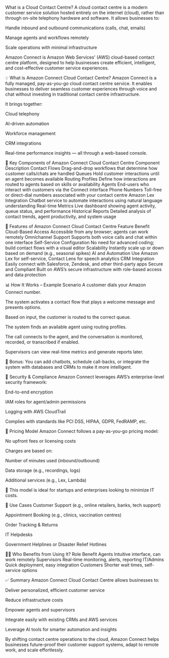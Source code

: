 What is a Cloud Contact Centre?
A cloud contact centre is a modern customer service solution hosted entirely on the internet (cloud), rather than through on-site telephony hardware and software. It allows businesses to:

Handle inbound and outbound communications (calls, chat, emails)

Manage agents and workflows remotely

Scale operations with minimal infrastructure

Amazon Connect is Amazon Web Services' (AWS) cloud-based contact centre platform, designed to help businesses create efficient, intelligent, and cost-effective customer service experiences.

💡 What is Amazon Connect Cloud Contact Centre?
Amazon Connect is a fully managed, pay-as-you-go cloud contact centre service. It enables businesses to deliver seamless customer experiences through voice and chat without investing in traditional contact centre infrastructure.

It brings together:

Cloud telephony

AI-driven automation

Workforce management

CRM integrations

Real-time performance insights
— all through a web-based console.

🧩 Key Components of Amazon Connect Cloud Contact Centre
Component	Description
Contact Flows	Drag-and-drop workflows that determine how customer calls/chats are handled
Queues	Hold customer interactions until an agent becomes available
Routing Profiles	Define how interactions are routed to agents based on skills or availability
Agents	End-users who interact with customers via the Connect interface
Phone Numbers	Toll-free or direct-dial numbers associated with your contact centre
Amazon Lex Integration	Chatbot service to automate interactions using natural language understanding
Real-time Metrics	Live dashboard showing agent activity, queue status, and performance
Historical Reports	Detailed analysis of contact trends, agent productivity, and system usage

🚀 Features of Amazon Connect Cloud Contact Centre
Feature	Benefit
Cloud-Based Access	Accessible from any browser; agents can work remotely
Omnichannel Support	Supports both voice calls and chat within one interface
Self-Service Configuration	No need for advanced coding; build contact flows with a visual editor
Scalability	Instantly scale up or down based on demand (e.g., seasonal spikes)
AI and Automation	Use Amazon Lex for self-service, Contact Lens for speech analytics
CRM Integration	Easily connect with Salesforce, Zendesk, and other third-party apps
Secure and Compliant	Built on AWS’s secure infrastructure with role-based access and data protection

📊 How It Works – Example Scenario
A customer dials your Amazon Connect number.

The system activates a contact flow that plays a welcome message and presents options.

Based on input, the customer is routed to the correct queue.

The system finds an available agent using routing profiles.

The call connects to the agent, and the conversation is monitored, recorded, or transcribed if enabled.

Supervisors can view real-time metrics and generate reports later.

🧠 Bonus: You can add chatbots, schedule call-backs, or integrate the system with databases and CRMs to make it more intelligent.

🔐 Security & Compliance
Amazon Connect leverages AWS’s enterprise-level security framework:

End-to-end encryption

IAM roles for agent/admin permissions

Logging with AWS CloudTrail

Complies with standards like PCI DSS, HIPAA, GDPR, FedRAMP, etc.

💸 Pricing Model
Amazon Connect follows a pay-as-you-go pricing model:

No upfront fees or licensing costs

Charges are based on:

Number of minutes used (inbound/outbound)

Data storage (e.g., recordings, logs)

Additional services (e.g., Lex, Lambda)

📝 This model is ideal for startups and enterprises looking to minimize IT costs.

🎯 Use Cases
Customer Support (e.g., online retailers, banks, tech support)

Appointment Booking (e.g., clinics, vaccination centres)

Order Tracking & Returns

IT Helpdesks

Government Helplines or Disaster Relief Hotlines

🧑‍💼 Who Benefits from Using It?
Role	Benefit
Agents	Intuitive interface, can work remotely
Supervisors	Real-time monitoring, alerts, reporting
IT/Admins	Quick deployment, easy integration
Customers	Shorter wait times, self-service options

✅ Summary
Amazon Connect Cloud Contact Centre allows businesses to:

Deliver personalized, efficient customer service

Reduce infrastructure costs

Empower agents and supervisors

Integrate easily with existing CRMs and AWS services

Leverage AI tools for smarter automation and insights

By shifting contact centre operations to the cloud, Amazon Connect helps businesses future-proof their customer support systems, adapt to remote work, and scale effortlessly.

